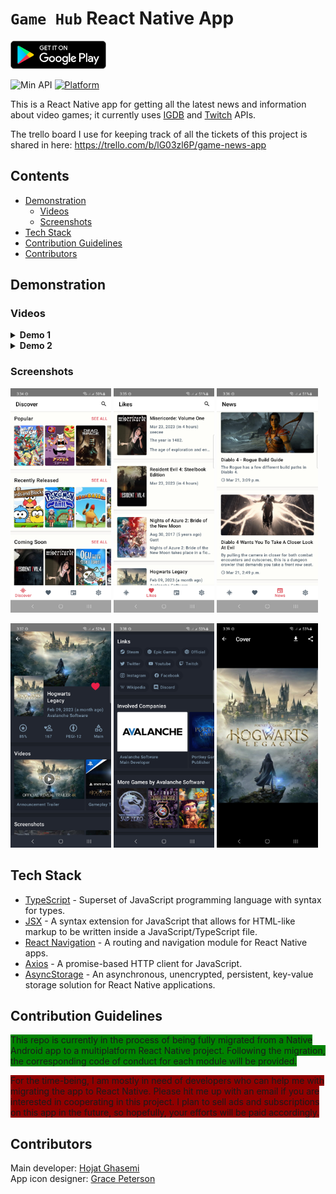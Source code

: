 # `Game Hub` React Native App

<a href='https://play.google.com/store/apps/details?id=ca.on.hojat.gamenews'><img src='./docs/button-google-play.svg' alt='Get it on Google Play' height='45' /></a>

![Min API](https://img.shields.io/badge/API-21%2B-orange.svg?style=flat)
[![Platform](https://img.shields.io/badge/platform-Android-green.svg)](http://developer.android.com/index.html)

This is a React Native app for getting all the latest news and information about
video games; it currently uses <a href="https://www.igdb.com/">IGDB</a>
and <a href="https://dev.twitch.tv/">Twitch</a> APIs.

The trello board I use for keeping track of all the tickets of this project is shared in here:
https://trello.com/b/lG03zl6P/game-news-app

## Contents

* [Demonstration](#demonstration)
    * [Videos](#videos)
    * [Screenshots](#screenshots)
* [Tech Stack](#tech-stack)
* [Contribution Guidelines](#contribution-guidelines)
* [Contributors](#Contributors)

## Demonstration

### Videos

<details>
<summary><b>Demo 1</b></summary>


https://user-images.githubusercontent.com/8706521/227368120-95590cee-d832-4426-a7e1-4b3fa4e10c3a.mp4
</details>
<details>
<summary><b>Demo 2</b></summary>


https://user-images.githubusercontent.com/8706521/227369894-81f89cab-8d60-428d-9583-5370024957fd.mp4
</details>

### Screenshots

<p>
<img src="docs/screenshot1.png" width="32%"/>
<img src="docs/screenshot2.png" width="32%"/>
<img src="docs/screenshot3.png" width="32%"/>
</p>
<p>
<img src="docs/screenshot4.png" width="32%"/>
<img src="docs/screenshot5.png" width="32%"/>
<img src="docs/screenshot6.png" width="32%"/>
</p>

## Tech Stack

- [TypeScript](https://www.typescriptlang.org/) - Superset of JavaScript programming language with syntax for types.
- [JSX](https://react.dev/learn/writing-markup-with-jsx) - A syntax extension for JavaScript that allows for HTML-like
  markup to be written inside a JavaScript/TypeScript file.
- [React Navigation](https://reactnavigation.org/) - A routing and navigation module for React Native apps.
- [Axios](https://axios-http.com/docs/intro) - A promise-based HTTP client for JavaScript.
- [AsyncStorage](https://react-native-async-storage.github.io/async-storage/) - An asynchronous, unencrypted,
  persistent, key-value storage solution for React Native applications.

## Contribution Guidelines

<span style="background-color: #008200">This repo is currently in the process of being fully migrated from a Native
Android app to a multiplatform React Native
project. Following the migration, the corresponding code of conduct for each module will be
provided.<br/></span>

<span style="background-color: #900000">For the time-being, I am mostly in need of developers who can help me with
migrating the app to React Native. Please hit
me
up with an email if you are interested in cooperating in this project. I plan to sell ads and subscriptions on this app
in the future, so hopefully, your efforts will be paid accordingly.<br/></span>

## Contributors

Main developer: [Hojat Ghasemi](mailto:hojat72elect@gmail.com)
<br/>
App icon designer: [Grace Peterson](mailto:gracepeterson2@outlook.com)


